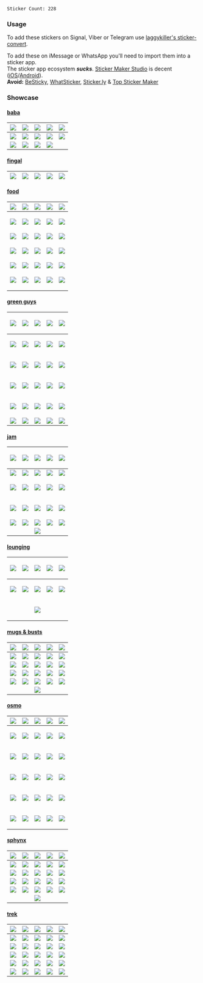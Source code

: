 `Sticker Count: 228`

### Usage

To add these stickers on Signal, Viber or Telegram use [laggykiller's sticker-convert](https://github.com/laggykiller/sticker-convert).

To add these on iMessage or WhatsApp you'll need to import them into a sticker app.  
The sticker app ecosystem ***sucks***. [Sticker Maker Studio](https://getstickerpack.com/) is decent ([iOS](https://apps.apple.com/us/app/sticker-maker-studio/id1443326857)/[Android](https://play.google.com/store/apps/details?id=com.marsvard.stickermakerforwhatsapp)).  
**Avoid:** [BeSticky](https://apps.apple.com/us/app/sticker-maker-besticky/id1457046754), [WhatSticker](https://apps.apple.com/us/app/whatsticker-sticker-maker/id1147094379), [Sticker.ly](https://apps.apple.com/us/app/sticker-ly-sticker-maker/id1458740001) & [Top Sticker Maker](https://apps.apple.com/us/app/top-sticker-maker-wasticker/id938243056)

<!-- 
If you know a sticker app that:
- isn't riddled with ads
- supports common filetypes
- let's you reorder stickers
- handles transparency properly
- doesn't require you to pay for basic features
- supports both static & animated stickers in one pack
- optimizes media <500kb until it's >500kb instead of throwing an error

please let me know. I couldn't find one. 
-->

### Showcase

#### [baba](./wastickers/baba.wastickers)

| ![](https://cdn.betterttv.net/emote/65e809fa29f6bac527476fdf/3x.webp) | ![](https://cdn.betterttv.net/emote/65e80aa329f6bac527477020/3x.webp) | ![](https://cdn.betterttv.net/emote/65e80c3829f6bac52747705f/3x.webp) | ![](https://cdn.betterttv.net/emote/65e80ba429f6bac52747704d/3x.webp) | ![](https://cdn.betterttv.net/emote/65e80a9029f6bac527477017/3x.webp) |
|---|---|---|---|---|
| ![](https://cdn.betterttv.net/emote/65e80ac329f6bac527477029/3x.webp) | ![](https://cdn.betterttv.net/emote/65e80d1429f6bac52747707b/3x.webp) | ![](https://cdn.betterttv.net/emote/65e80c5529f6bac527477068/3x.webp) | ![](https://cdn.7tv.app/emote/01HHYHBGBR0004XBBW9ME1SCE1/4x.webp) | ![](https://cdn.betterttv.net/emote/65e80a6a29f6bac527477005/3x.webp) |
| ![](https://cdn.7tv.app/emote/01J1RF47GG000A78Z503AX81KT/4x.webp) | ![](https://cdn.betterttv.net/emote/65e80c2a29f6bac527477056/3x.webp) | ![](https://cdn.betterttv.net/emote/65e80a2529f6bac527476fe9/3x.webp) | ![](https://cdn.betterttv.net/emote/65e80a6129f6bac527476ffb/3x.webp) |   |

#### [fingal](./wastickers/fingal.wastickers)

| ![](https://cdn.betterttv.net/emote/659d0f3a1e735fdf581452cc/3x.webp) | ![](https://cdn.7tv.app/emote/01JY1CQSQFYJ8XSD6137PCTZ7F/4x.webp) | ![](https://cdn.7tv.app/emote/01JY3YY8A9YP9V3KVRHK6Z041T/4x.webp) | ![](https://cdn.7tv.app/emote/01JY4RF8ZKKGJQSWNC0XFAP8P3/4x.webp) | ![](https://cdn.7tv.app/emote/01JY4ZXYY10N1HPSGHV7YQ0A5D/4x.webp) |
|---|---|---|---|---|

#### [food](./wastickers/food.wastickers)

| ![](https://cdn.betterttv.net/emote/6445c8ec0a2b0482277ee14b/3x.webp) | ![](https://cdn.7tv.app/emote/01F9G99278000E0F0BJY6SFHKJ/4x.webp)     | ![](https://cdn.7tv.app/emote/01FJBPR3XG0005ZW4QCZF2K1RG/4x.webp)                           | ![](https://cdn.betterttv.net/emote/5e202f7abca2995f13fb8dd4/3x.webp) | ![](https://cdn.7tv.app/emote/01G08YWPHR000B1QY5NTR418NB/4x.webp)     |
| --------------------------------------------------------------------- | --------------------------------------------------------------------- | ------------------------------------------------------------------------------------------- | --------------------------------------------------------------------- | --------------------------------------------------------------------- |
| ![](https://cdn.betterttv.net/emote/603fb515306b602acc596446/3x.webp) | ![](https://cdn.7tv.app/emote/01GS67F7D80005FP1PKN43SVAA/4x.webp)     | <p align='center'>![](https://cdn.7tv.app/emote/01GNDYG9KR000CRVPJM5ZVWSVY/4x.webp)</p>     | ![](https://cdn.betterttv.net/emote/602b0b3982b7c45eb1c94fc1/3x.webp) | ![](https://cdn.7tv.app/emote/01HT504HW80003C7F52NSBWQ24/4x.webp)     |
| ![](https://cdn.betterttv.net/emote/620cbcce06fd6a9f5be4aff8/3x.webp) | ![](https://cdn.betterttv.net/emote/61c7bf93002cdeedc2209c20/3x.webp) | ![](https://cdn.7tv.app/emote/01HSXWXMY00008M0MHMFYEJ96E/4x.webp)                           | ![](https://cdn.7tv.app/emote/01FDMV0R700002NZED8XNXE2NC/4x.webp)     | ![](https://cdn.7tv.app/emote/01GVD7Q6KR00044N8X9Y3T52QS/4x.webp)     |
| ![](https://cdn.7tv.app/emote/01J2K29EAR000D08M7X51E895W/4x.webp)     | ![](https://cdn.7tv.app/emote/01JDV9HMMCZZYSWNZ8CAKE99E2/4x.webp)     | <p align='center'>![](https://cdn.betterttv.net/emote/63c60ff6999b53d39ed7377d/3x.webp)</p> | ![](https://cdn.7tv.app/emote/01J2GCX2S8000D08M7X51E83NF/4x.webp)     | ![](https://cdn.7tv.app/emote/01J2GC3GDR0004XKCXV7SNYN97/4x.webp)     |
| ![](https://cdn.7tv.app/emote/01J2GDGNQR0006YFK521XXWG38/4x.webp)     | ![](https://cdn.7tv.app/emote/01J2GC42ZG0005H5EVE0TPEAWP/4x.webp)     | ![](https://cdn.7tv.app/emote/01JQVZ5BFPKNNFQAQB79JEXZFN/4x.webp)                           | ![](https://cdn.7tv.app/emote/01JY57JG2RVKJNNY1AASVG993P/2x.webp)     | ![](https://cdn.betterttv.net/emote/62c2ba438fd4516906a8e1b2/3x.webp) |
| ![](https://cdn.7tv.app/emote/01JY90BDA7XR05KFCFFGNDVCVC/2x.webp)     | ![](https://cdn.betterttv.net/emote/6513c34ee1a04f2c77078e3e/3x.webp) | <p align='center'>![](https://cdn.7tv.app/emote/01JYNPMCM5TTN1MAS34J9V06F1/4x.webp)</p>     | ![](https://cdn.7tv.app/emote/01K0RMK4R9C8TEPTECADVBM7JP/4x.webp)     | ![](https://cdn.betterttv.net/emote/620f585a06fd6a9f5be4e138/3x.webp) |

#### [green guys](./wastickers/green%20guys.wastickers)

| <p align='center'>![](https://cdn.7tv.app/emote/01JS4F4ACTN751QS6VNW9DCC0S/4x.webp)</p> | ![](https://cdn.7tv.app/emote/01H7RF1WQG000CAVYG5N0Z628V/4x.webp)     | ![](https://cdn.betterttv.net/emote/64d08d4cd7f90f6b7572fbe1/3x.webp)                                     | <p align='center'>![](https://cdn.betterttv.net/emote/652489cbeb5019962cdd9d4b/3x.webp)</p> | ![](https://cdn.7tv.app/emote/01GZW73GYG000FD828KA0X4HJX/4x.webp)     |
| --------------------------------------------------------------------------------------- | --------------------------------------------------------------------- | --------------------------------------------------------------------------------------------------------- | ------------------------------------------------------------------------------------------- | --------------------------------------------------------------------- |
| <p align='right'>![](https://cdn.7tv.app/emote/01J58P55C800082PCYH2WBKR7H/4x.webp)</p>  | ![](https://cdn.7tv.app/emote/01HMSZ73C000070FCM1Q64RB0D/4x.webp)     | ![](https://cdn.7tv.app/emote/01H16FA16G0005EZED5J0EY7KN/4x.webp)                                         | <p align='center'>![](https://cdn.7tv.app/emote/01HC0K2XW8000EG661N979Y0S7/4x.webp)</p>     | ![](https://cdn.7tv.app/emote/01HSSNRCQG0008BE7P9PRPD4NN/4x.webp)     |
| ![](https://cdn.7tv.app/emote/01HSYNY17R0008NBPM0BA6DCZF/4x.webp)                       | ![](https://cdn.betterttv.net/emote/66019a370ba1f48327ab9cbe/3x.webp) | ![](https://static-cdn.jtvnw.net/emoticons/v2/emotesv2_3090db498f2e4e58b6bd533cba5aa3fb/default/dark/3.0) | <p align='center'>![](https://cdn.7tv.app/emote/01HNC2ZN0G0009638NKX89N2X3/4x.webp)</p>     | ![](https://cdn.7tv.app/emote/01J8Z9CTJG000D15QN0BDGMQHZ/4x.webp)     |
| <p align='center'>![](https://cdn.7tv.app/emote/01JDREXK30BCFK035FCVMRA2D3/4x.webp)</p> | ![](https://cdn.7tv.app/emote/01HVR5EP600007WE5ZJ2SRE1JT/4x.webp)     | ![](https://cdn.7tv.app/emote/01HBH2TRV0000ECTPKPBM89E9V/4x.webp)                                         | ![](https://cdn.betterttv.net/emote/66a9889840dcddfdbeb0fef9/3x.webp)                       | ![](https://cdn.7tv.app/emote/01JFXD2ERYCGSRHFJPGH5HGZM8/4x.webp)     |
| <p align='center'>![](https://cdn.7tv.app/emote/01J2ZW6HD000025HNEJSHHEEAM/4x.webp)</p> | ![](https://cdn.7tv.app/emote/01F9MAHY3G000510RDD251WVW8/4x.webp)     | ![](https://cdn.7tv.app/emote/01FXXYG4K8000B09ZDT0P8R9CS/4x.webp)                                         | ![](https://cdn.7tv.app/emote/01H35C12K0000B7ZDP6YFHWF4K/4x.webp)                           | ![](https://cdn.betterttv.net/emote/620f585a06fd6a9f5be4e138/3x.webp) |
| ![](https://cdn.7tv.app/emote/01J01DT6HR0001FS1SRKBA6D0Y/4x.webp)                       | ![](https://cdn.betterttv.net/emote/61541b0cb63cc97ee6d3de73/3x.webp) | ![](https://cdn.betterttv.net/emote/62faff18ecbd418154242584/3x.webp)                                     | ![](https://cdn.betterttv.net/emote/623acc0406fd6a9f5be7ce41/3x.webp)                       | ![](https://cdn.betterttv.net/emote/6173cf3b78e76c144f05fe89/3x.webp) |

#### [jam](./wastickers/jam.wastickers)

| ![](https://cdn.7tv.app/emote/01HR62GJPR000237GKEKS2YWMW/4x.webp)     | <p align='center'>![](https://cdn.betterttv.net/emote/64154bed26addb58234aaa11/3x.webp)</p> | ![](https://cdn.betterttv.net/emote/643252eba3c841a2f9ef6b37/3x.webp) | <p align='center'>![](https://cdn.7tv.app/emote/01J662HJD8000B1N2JYV35M3RT/4x.webp)</p>     | ![](https://cdn.7tv.app/emote/01GZYJWZ6R000D81ZGQH0KPFRP/4x.webp)     |
| --------------------------------------------------------------------- | ------------------------------------------------------------------------------------------- | --------------------------------------------------------------------- | ------------------------------------------------------------------------------------------- | --------------------------------------------------------------------- |
| ![](https://cdn.betterttv.net/emote/5f4e00c73769246c0320cab2/3x.webp) | ![](https://cdn.betterttv.net/emote/5f49a59868d9d86c020d511a/3x.webp)                       | ![](https://cdn.betterttv.net/emote/63036c8eecbd4181542484f9/3x.webp) | ![](https://cdn.7tv.app/emote/01JGXBX6154PG5VCWCDNCP0943/4x.webp)                           | ![](https://cdn.7tv.app/emote/01FD8M01Z00005YCVRXRSN00VW/4x.webp)     |
| ![](https://cdn.7tv.app/emote/01GAV5307R0006QG2RQGQFBMB0/4x.webp)     | <p align='center'>![](https://cdn.7tv.app/emote/01GCZP1ZV8000799Z2Q7J8RNFM/4x.webp)</p>     | ![](https://cdn.7tv.app/emote/01H71GDB9G000D7KSF3J6CMMK4/4x.webp)     | <p align='center'>![](https://cdn.betterttv.net/emote/5eebf520924aa35e32a85447/3x.webp)</p> | ![](https://cdn.7tv.app/emote/01G3EF159000068RCV6YVN39P2/4x.webp)     |
| ![](https://cdn.betterttv.net/emote/6229ac7d06fd6a9f5be6b3ac/3x.webp) | <p align='center'>![](https://cdn.7tv.app/emote/01F6NXNZ3G0009HVYB9XMTDTS6/4x.webp)</p>     | ![](https://cdn.7tv.app/emote/01J3SGNJH80008PT8PKHDP90FQ/4x.webp)     | <p align='center'>![](https://cdn.7tv.app/emote/01H3MTWHY80008TR9VS7H7HK6M/4x.webp)</p>     | ![](https://cdn.7tv.app/emote/01GV09RA78000CGWVNBSKSX33Q/4x.webp)     |
| ![](https://cdn.7tv.app/emote/01F6QV6G8R0000TEKRM6BFG0Z3/4x.webp)     | ![](https://cdn.7tv.app/emote/01HXS7YCWG0001PYJSAFPXWAK7/4x.webp)                           | ![](https://cdn.7tv.app/emote/01FYQZVG280006SX8JX4TD7SJA/4x.webp)     | ![](https://cdn.7tv.app/emote/01G1GXCR380004YN3NKDRR9QHD/2x.webp)                           | ![](https://cdn.betterttv.net/emote/63e4728a7b3e63779e666353/3x.webp) |
|                                                                       |                                                                                             | ![](https://cdn.betterttv.net/emote/5ad22a7096065b6c6bddf7f3/3x.webp) |                                                                                             |                                                                       |

#### [lounging](./wastickers/lounging.wastickers)

| ![](https://cdn.7tv.app/emote/01GT6K64N00001GW3P40Z5FYT1/4x.webp)                       | ![](https://cdn.7tv.app/emote/01J3SCQCEG0008DAM5HZ50FA3N/4x.webp) | ![](https://cdn.betterttv.net/emote/656b5ed30b9050a8cf915484/3x.webp)                  | ![](https://cdn.betterttv.net/emote/64a114876616f63095b82ae3/3x.webp)                 | <p align='right'>![](https://cdn.betterttv.net/emote/5ec18c83813f921693562185/3x.webp)</p> |
| --------------------------------------------------------------------------------------- | ----------------------------------------------------------------- | -------------------------------------------------------------------------------------- | ------------------------------------------------------------------------------------- | ------------------------------------------------------------------------------------------ |
| <p align='center'>![](https://cdn.7tv.app/emote/01FJJASFR8000FZHS49NWQSEGM/4x.webp)</p> | ![](https://cdn.7tv.app/emote/01JEWFPJXFBKB8THVR8MMXJ6K0/4x.webp) | <p align='right'>![](https://cdn.7tv.app/emote/01J8773V000006G7P3TC1QDN2K/4x.webp)</p> | <p align='left'>![](https://cdn.7tv.app/emote/01K0HWN03A9W6MSEXV6T0MZYTD/4x.webp)</p> | <p align='right'>![](https://cdn.7tv.app/emote/01FD2KWK70000D50DC80GY1B2C/4x.webp)</p>     |
|                                                                                         |                                                                   | <p align='right'>![](https://cdn.7tv.app/emote/01JDREXK30BCFK035FCVMRA2D3/4x.webp)</p> |                                                                                       |                                                                                            |

#### [mugs & busts](./wastickers/mugs%20&%20busts.wastickers)

| ![](https://cdn.7tv.app/emote/01J4H243MR0003Y10NN74KY75B/4x.webp)     | ![](https://cdn.7tv.app/emote/01J4H26QM80002RMX4J3WEJP4A/4x.webp) | ![](https://cdn.7tv.app/emote/01J4H27WQR0008DAM5HZ50GR2J/4x.webp)                                         | ![](https://cdn.7tv.app/emote/01J4H2B8580008XRFEW2M3KHCR/4x.webp)     | ![](https://cdn.betterttv.net/emote/61944f5454f3344f8805f538/3x.webp)                                     |
| --------------------------------------------------------------------- | ----------------------------------------------------------------- | --------------------------------------------------------------------------------------------------------- | --------------------------------------------------------------------- | --------------------------------------------------------------------------------------------------------- |
| ![](https://cdn.betterttv.net/emote/62e38902d991a3e26c138a5d/3x.webp) | ![](https://cdn.7tv.app/emote/01J4H2AAVR0000E62RNK51NQDF/4x.webp) | ![](https://cdn.7tv.app/emote/01J4H2C4FG0000E62RNK51NQDK/4x.webp)                                         | ![](https://cdn.7tv.app/emote/01J4H2DP980008PT8PKHDPAF9H/4x.webp)     | ![](https://cdn.betterttv.net/emote/63a81b2691ab7f35abe0698c/3x.webp)                                     |
| ![](https://cdn.7tv.app/emote/01J4H2EASG000DF3H93GN6GZTE/4x.webp)     | ![](https://cdn.7tv.app/emote/01JMPCT2NDNS5A70B8RSW1JT8E/4x.webp) | ![](https://cdn.7tv.app/emote/01J4H2EPGG0004SVBK6PNC2X27/4x.webp)                                         | ![](https://cdn.7tv.app/emote/01J4J44FRR000FEMV6VS56NC83/4x.webp)     | ![](https://cdn.7tv.app/emote/01J4J454900001DGT2QS6WKCGP/4x.webp)                                         |
| ![](https://cdn.7tv.app/emote/01J4J45TQR000DF3H93GN6H288/4x.webp)     | ![](https://cdn.7tv.app/emote/01J4J4H058000FEMV6VS56NC8Q/4x.webp) | ![](https://static-cdn.jtvnw.net/emoticons/v2/emotesv2_49aa3933a9e7435b9c2a0210554a4265/default/dark/3.0) | ![](https://cdn.betterttv.net/emote/6131e53caf28e956864ba8a0/3x.webp) | ![](https://static-cdn.jtvnw.net/emoticons/v2/emotesv2_1c09fae8d05043bc98f007b22b0ceb4d/default/dark/3.0) |
| ![](https://cdn.7tv.app/emote/01J4J4V98G0002D1ZK694P1Y14/4x.webp)     | ![](https://cdn.7tv.app/emote/01J4J4WFB80007R4Z6XBDE5191/4x.webp) | ![](https://cdn.7tv.app/emote/01J4J4XHH00007828BBQM4MKAM/4x.webp)                                         | ![](https://cdn.7tv.app/emote/01J4J4Y05R000C2GEFGAWK30EH/4x.webp)     | ![](https://cdn.7tv.app/emote/01J4J4YGS000097R0620D3YRRJ/4x.webp)                                         |
|                                                                       |                                                                   | ![](https://cdn.7tv.app/emote/01J4J52ZBG0008XRFEW2M3KM56/4x.webp)                                         |                                                                       |                                                                                                           |

#### [osmo](./wastickers/osmo.wastickers)

| ![](https://cdn.betterttv.net/emote/665e3c1ee47776776a3b4fe3/3x.webp) | ![](https://cdn.betterttv.net/emote/6679117d0dbb1927aea7611c/3x.webp) | ![](https://cdn.7tv.app/emote/01K156MYADN7NC230EYD30GGE4/4x.webp)                                                               | ![](https://static-cdn.jtvnw.net/emoticons/v2/emotesv2_32db2440351a443bbf8ff92859697da2/default/dark/3.0) | ![](https://cdn.7tv.app/emote/01JPJFBP7ZDNY1V2HNX54YP6BZ/4x.webp)                     |
| --------------------------------------------------------------------- | --------------------------------------------------------------------- | ------------------------------------------------------------------------------------------------------------------------------- | --------------------------------------------------------------------------------------------------------- | ------------------------------------------------------------------------------------- |
| ![](https://cdn.7tv.app/emote/01JPJF6XM9B04V07HN0JBBMHPM/4x.webp)     | ![](https://cdn.7tv.app/emote/01JKRK1NQYP53GGJVCPYRYZCJ4/4x.webp)     | <p align='center'>![](https://static-cdn.jtvnw.net/emoticons/v2/emotesv2_0135e9d8d7d644239e72f92dacaee8c3/default/dark/3.0)</p> | ![](https://cdn.7tv.app/emote/01JY3FFDA8YSHFCAY482J7TD1B/4x.webp)                                         | ![](https://cdn.7tv.app/emote/01JKRK01BDY2MW5DPESV30S0X0/4x.webp)                     |
| ![](https://cdn.7tv.app/emote/01J89RFN8G0001NDPTMGEE300Z/4x.webp)     | ![](https://cdn.7tv.app/emote/01J8PW4HW00006G7P3TC1QES1W/4x.webp)     | <p align='center'>![](https://cdn.7tv.app/emote/01JCQAM8SMSDHNM2P325CQYCBR/4x.webp)</p>                                         | ![](https://cdn.betterttv.net/emote/6569ab45ca5f752de0123387/3x.webp)                                     | ![](https://cdn.7tv.app/emote/01JYFT2PRF2416031CPZA9WNN6/4x.webp)                     |
| ![](https://cdn.7tv.app/emote/01JDRYK2984KHZ9NKMCGVS849C/4x.webp)     | ![](https://cdn.betterttv.net/emote/651e50ff302faacef47e8d1c/3x.webp) | <p align='center'>![](https://cdn.7tv.app/emote/01J8PV8EER000E0691W9XKCQE4/4x.webp)</p>                                         | ![](https://cdn.7tv.app/emote/01J7ZEXWDG000D15QN0BDGJJCK/4x.webp)                                         | ![](https://cdn.7tv.app/emote/01J8XQEG300001V26HAKQBEARX/4x.webp)                     |
| ![](https://cdn.betterttv.net/emote/6512745ee1a04f2c77077f4d/3x.webp) | ![](https://cdn.7tv.app/emote/01JFS94PGB1CJ7RFF2TMHVXY3X/4x.webp)     | <p align='left'>![](https://cdn.7tv.app/emote/01JS69087VHFEFGMHN8KFH5YNW/4x.webp)</p>                                           | ![](https://cdn.7tv.app/emote/01JMRVQ1G3YNZ5BJZSKXRW2J8W/4x.webp)                                         | ![](https://cdn.7tv.app/emote/01J730G07R000F98ZYBBPBG3C8/4x.webp)                     |
| ![](https://cdn.7tv.app/emote/01J8XTNJXG0001NDPTMGEE4JK1/4x.webp)     | ![](https://cdn.7tv.app/emote/01J8Y1QZ200006G7P3TC1QFAWQ/4x.webp)     | ![](https://cdn.7tv.app/emote/01J6NEKV8R0004C8HA5QGJ2234/2x.webp)                                                               | ![](https://cdn.7tv.app/emote/01J66TXT600004CHE4PEAWP79V/4x.webp)                                         | <p align='left'>![](https://cdn.7tv.app/emote/01K0HWN03A9W6MSEXV6T0MZYTD/4x.webp)</p> |

#### [sphynx](./wastickers/sphynx.wastickers)

| ![](https://cdn.betterttv.net/emote/65dedf1c740b08ae83467c96/3x.webp) | ![](https://cdn.betterttv.net/emote/65dedeb6740b08ae83467c8d/3x.webp) | ![](https://cdn.7tv.app/emote/01JNJJT230T9MPBCPAMEY9CYRP/4x.webp)     | ![](https://cdn.betterttv.net/emote/63b51e3392686dedce34b861/3x.webp) | ![](https://cdn.betterttv.net/emote/63ba7738635f95f31d665767/3x.webp) |
| --------------------------------------------------------------------- | --------------------------------------------------------------------- | --------------------------------------------------------------------- | --------------------------------------------------------------------- | --------------------------------------------------------------------- |
| ![](https://cdn.betterttv.net/emote/65e809fa29f6bac527476fdf/3x.webp) | ![](https://cdn.betterttv.net/emote/64ee7f2aadffe8b3acb0373c/3x.webp) | ![](https://cdn.betterttv.net/emote/62f5f5deecbd41815423e46b/3x.webp) | ![](https://cdn.betterttv.net/emote/6392d6aa91ab7f35abdf0b0b/3x.webp) | ![](https://cdn.betterttv.net/emote/63bd0019fe8d4fa5f523de67/3x.webp) |
| ![](https://cdn.betterttv.net/emote/62e45b92d991a3e26c1396ec/3x.webp) | ![](https://cdn.betterttv.net/emote/62e45b6cd991a3e26c1396e7/3x.webp) | ![](https://cdn.7tv.app/emote/01G3HAK058000DSQYHZEZBZ2CV/4x.webp)     | ![](https://cdn.betterttv.net/emote/64ee7fbeadffe8b3acb03774/3x.webp) | ![](https://cdn.betterttv.net/emote/64ee7f46adffe8b3acb03747/3x.webp) |
| ![](https://cdn.betterttv.net/emote/60557b3f306b602acc5a0505/3x.webp) | ![](https://cdn.betterttv.net/emote/64ee7f7fadffe8b3acb03759/3x.webp) | ![](https://cdn.betterttv.net/emote/64363c7e48b8cab3008403ef/3x.webp) | ![](https://cdn.betterttv.net/emote/64ee7f64adffe8b3acb03750/3x.webp) | ![](https://cdn.7tv.app/emote/01JQK6YT7WYXPKTE7VZV917MXX/4x.webp)     |
| ![](https://cdn.betterttv.net/emote/64338e8d48b8cab30083d144/3x.webp) | ![](https://cdn.betterttv.net/emote/62456d373c6f14b688440051/3x.webp) | ![](https://cdn.7tv.app/emote/01FKK7PV880008TM5NY9QEFBE3/4x.webp)     | ![](https://cdn.betterttv.net/emote/613025a6af28e956864b703f/3x.webp) | ![](https://cdn.frankerfacez.com/emote/354745/4)                      |
|                                                                       |                                                                       | ![](https://cdn.7tv.app/emote/01J8773V000006G7P3TC1QDN2K/4x.webp)     |                                                                       |                                                                       |

#### [trek](./wastickers/trek.wastickers)

| ![](https://cdn.7tv.app/emote/01GDVMMCRR000EAE724GCD198D/4x.webp)     | ![](https://cdn.betterttv.net/emote/60c5bc09f8b3f62601c3d1ea/3x.webp) | ![](https://cdn.betterttv.net/emote/5fdc7773a926f43485cebbf3/3x.webp) | ![](https://cdn.betterttv.net/emote/60d3c52e8ed8b373e421890c/3x.webp) | ![](https://cdn.7tv.app/emote/01GDVMFY680006CFN76B0FF2DR/4x.webp)     |
| --------------------------------------------------------------------- | --------------------------------------------------------------------- | --------------------------------------------------------------------- | --------------------------------------------------------------------- | --------------------------------------------------------------------- |
| ![](https://cdn.betterttv.net/emote/60188e23df6a0665f275b160/3x.webp) | ![](https://cdn.betterttv.net/emote/60557d2b306b602acc5a050b/3x.webp) | ![](https://cdn.betterttv.net/emote/6129f53baf28e956864a9271/3x.webp) | ![](https://cdn.betterttv.net/emote/60d2b13c8ed8b373e4218239/3x.webp) | ![](https://cdn.betterttv.net/emote/631bf36f8d54637377070fe2/3x.webp) |
| ![](https://cdn.betterttv.net/emote/62109f1606fd6a9f5be4f80b/3x.webp) | ![](https://cdn.betterttv.net/emote/62f609c2ecbd41815423e4c1/3x.webp) | ![](https://cdn.betterttv.net/emote/6402e6a6e1d9a8e7b2885b8c/3x.webp) | ![](https://cdn.betterttv.net/emote/6402e7bfe1d9a8e7b2885b95/3x.webp) | ![](https://cdn.7tv.app/emote/01H6TJHZKG00049XSVR28FKWHF/4x.webp)     |
| ![](https://cdn.betterttv.net/emote/6120bcc776ea4e2b9f7878b8/3x.webp) | ![](https://cdn.betterttv.net/emote/616d14bd054a252a431f90b7/3x.webp) | ![](https://cdn.betterttv.net/emote/6190b4b754f3344f88059691/3x.webp) | ![](https://cdn.betterttv.net/emote/6193592b54f3344f8805db5e/3x.webp) | ![](https://cdn.betterttv.net/emote/6094e5c239b5010444d0d13e/3x.webp) |
| ![](https://cdn.betterttv.net/emote/623acaef06fd6a9f5be7ce16/3x.webp) | ![](https://cdn.betterttv.net/emote/62f5fe49ecbd41815423e4a5/3x.webp) | ![](https://cdn.betterttv.net/emote/62aed5676ef7a5f0b7df74f3/3x.webp) | ![](https://cdn.betterttv.net/emote/60daa5938ed8b373e421b158/3x.webp) | ![](https://cdn.betterttv.net/emote/61162df176ea4e2b9f76f34c/3x.webp) |
| ![](https://cdn.betterttv.net/emote/6663e49716c487b7f7a63025/3x.webp) | ![](https://cdn.betterttv.net/emote/5faf0a94f32aa26441c8a276/3x.webp) | ![](https://cdn.betterttv.net/emote/62f5f8e2ecbd41815423e48b/3x.webp) | ![](https://cdn.betterttv.net/emote/60546504306b602acc59fc05/3x.webp) | ![](https://cdn.betterttv.net/emote/623ac65a06fd6a9f5be7cdc8/3x.webp) |
